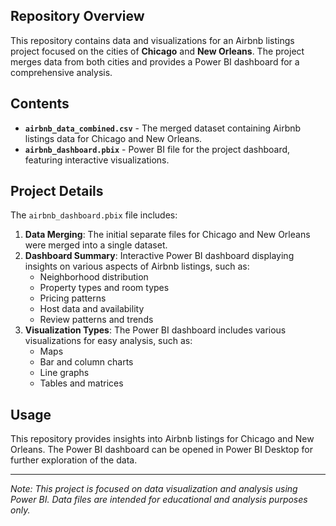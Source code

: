 ## Repository Overview
This repository contains data and visualizations for an Airbnb listings project focused on the cities of **Chicago** and **New Orleans**. The project merges data from both cities and provides a Power BI dashboard for a comprehensive analysis.

## Contents
- **`airbnb_data_combined.csv`** - The merged dataset containing Airbnb listings data for Chicago and New Orleans.
- **`airbnb_dashboard.pbix`** - Power BI file for the project dashboard, featuring interactive visualizations.

## Project Details
The `airbnb_dashboard.pbix` file includes:
1. **Data Merging**: The initial separate files for Chicago and New Orleans were merged into a single dataset.
2. **Dashboard Summary**: Interactive Power BI dashboard displaying insights on various aspects of Airbnb listings, such as:
   - Neighborhood distribution
   - Property types and room types
   - Pricing patterns
   - Host data and availability
   - Review patterns and trends
3. **Visualization Types**: The Power BI dashboard includes various visualizations for easy analysis, such as:
   - Maps
   - Bar and column charts
   - Line graphs
   - Tables and matrices

## Usage
This repository provides insights into Airbnb listings for Chicago and New Orleans. The Power BI dashboard can be opened in Power BI Desktop for further exploration of the data.

---

*Note: This project is focused on data visualization and analysis using Power BI. Data files are intended for educational and analysis purposes only.*
